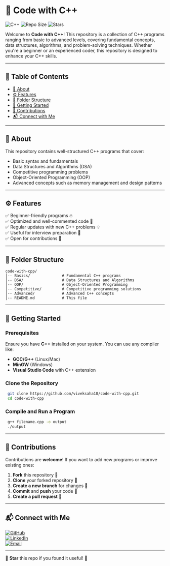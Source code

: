 # 🚀 Code with C++

![C++](https://img.shields.io/badge/C%2B%2B-Programming-blue.svg) ![Repo Size](https://img.shields.io/github/repo-size/viveksaha18/code-with-cpp) ![Stars](https://img.shields.io/github/stars/viveksaha18/code-with-cpp?style=social)

Welcome to **Code with C++**! This repository is a collection of C++ programs ranging from basic to advanced levels, covering fundamental concepts, data structures, algorithms, and problem-solving techniques. Whether you're a beginner or an experienced coder, this repository is designed to enhance your C++ skills.

---

## 📌 Table of Contents
- [📖 About](#-about)
- [⚙️ Features](#️-features)
- [📂 Folder Structure](#-folder-structure)
- [🚀 Getting Started](#-getting-started)
- [📜 Contributions](#-contributions)
- [📬 Connect with Me](#-connect-with-me)

---

## 📖 About
This repository contains well-structured C++ programs that cover:
- Basic syntax and fundamentals
- Data Structures and Algorithms (DSA)
- Competitive programming problems
- Object-Oriented Programming (OOP)
- Advanced concepts such as memory management and design patterns

---

## ⚙️ Features
✅ Beginner-friendly programs 🔥  
✅ Optimized and well-commented code 📝  
✅ Regular updates with new C++ problems 💡  
✅ Useful for interview preparation 🎯  
✅ Open for contributions 🚀

---

## 📂 Folder Structure
```
code-with-cpp/
│-- Basics/              # Fundamental C++ programs
│-- DSA/                 # Data Structures and Algorithms
│-- OOP/                 # Object-Oriented Programming
│-- Competitive/         # Competitive programming solutions
│-- Advanced/            # Advanced C++ concepts
│-- README.md            # This file
```

---

## 🚀 Getting Started

### Prerequisites
Ensure you have **C++** installed on your system. You can use any compiler like:
- **GCC/G++** (Linux/Mac)
- **MinGW** (Windows)
- **Visual Studio Code** with C++ extension

### Clone the Repository
```sh
 git clone https://github.com/viveksaha18/code-with-cpp.git
 cd code-with-cpp
```

### Compile and Run a Program
```sh
 g++ filename.cpp -o output
 ./output
```

---

## 📜 Contributions
Contributions are **welcome**! If you want to add new programs or improve existing ones:
1. **Fork** this repository 🍴
2. **Clone** your forked repository 🔗
3. **Create a new branch** for changes 🌿
4. **Commit** and **push** your code 🚀
5. **Create a pull request** 📩

---

## 📬 Connect with Me
[![GitHub](https://img.shields.io/badge/GitHub-viveksaha18-black?style=flat&logo=github)](https://github.com/viveksaha18)  
[![LinkedIn](https://img.shields.io/badge/LinkedIn-Vivek%20Saha-blue?style=flat&logo=linkedin)](https://www.linkedin.com/in/vivek-saha-7774b42b9/)  
[![Email](https://img.shields.io/badge/Email-viveksaha18%40gmail.com-red?style=flat&logo=gmail)](mailto:viveksaha096@gmail.com)

---

🌟 **Star** this repo if you found it useful! 🚀
